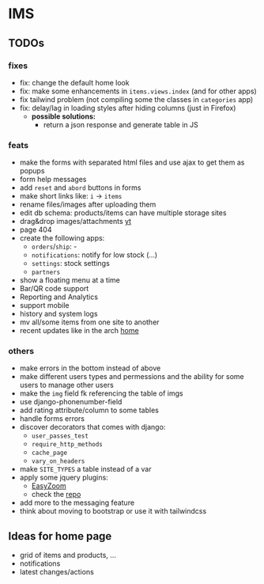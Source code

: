 # IMS

## TODOs

### fixes

- fix: change the default home look
- fix: make some enhancements in `items.views.index` (and for other apps)
- fix tailwind problem (not compiling some the classes in `categories` app)
- fix: delay/lag in loading styles after hiding columns (just in Firefox)
  - **possible solutions:**
    - return a json response and generate table in JS

### feats

- make the forms with separated html files and
use ajax to get them as popups
- form help messages
- add `reset` and `abord` buttons in forms
- make short links like: `i` -> `items`
- rename files/images after uploading them
- edit db schema: products/items can have multiple storage sites
- drag&drop images/attachments [yt](https://www.youtube.com/watch?v=9Xh_ZpFkROI)
- page 404
- create the following apps:
  - `orders`/`ship`: -
  - `notifications`: notify for low stock (...)
  - `settings`: stock settings
  - `partners`
- show a floating menu at a time
- Bar/QR code support
- Reporting and Analytics
- support mobile
- history and system logs
- mv all/some items from one site to another
- recent updates like in the arch [home](archlinux.org)

### others

- make errors in the bottom instead of above
- make different users types and permessions and
the ability for some users to manage other users
- make the `img` field fk referencing the table of imgs
- use django-phonenumber-field
- add rating attribute/column to some tables
- handle forms errors
- discover decorators that comes with django:
  - `user_passes_test`
  - `require_http_methods`
  - `cache_page`
  - `vary_on_headers`
- make `SITE_TYPES` a table instead of a var
- apply some jquery plugins:
  - [EasyZoom](i-like-robots.github.io/EasyZoom)
  - check the [repo](github.com/petk/awesome-jquery)
- add more to the messaging feature
- think about moving to bootstrap
or use it with tailwindcss

## Ideas for home page

- grid of items and products, ...
- notifications
- latest changes/actions
